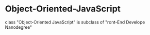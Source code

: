 # Object-Oriented-JavaScript
class "Object-Oriented JavaScript" is subclass of "ront-End Develope Nanodegree"
